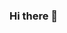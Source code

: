 ### Hi there 👋

<!--
👋 I’m Chidinma, a biomedical engineer transitioning into tech.
👀 I’m interested in Software Engineering and modern technology.
🌱 I’m currently enrolled in the ALX SOFTWARE ENGINEERING PROGRAM.
💞️ I’m looking to collaborate on PROJECTS RELATED TO PROGRAMMING.
📫 You can reach me on chifineg@yahoo.com
⚡ Fun fact: I play video games like a Pro! 😄
-->
